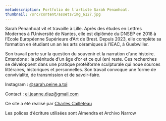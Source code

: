 ```yaml
---
metadescription: Portfolio de l'artiste Sarah Penanhoat.
thumbnail: /src/content/assets/img_6127.jpg
---
```


Sarah Penanhoat vit et travaille à Lille. Après des études en Lettres Modernes à l’Université de Nantes, elle est diplômée du DNSEP en 2018 à l’Ecole Européenne Supérieure d’Art de Brest. Depuis 2023, elle complète sa formation en étudiant un an les arts céramiques à l'IEAC, à Guebwiller.

Son travail porte sur la question du souvenir et la narration d’une histoire. Entendons : la plénitude d’un âge d’or et ce qui (en) reste. Ces recherches se développent dans une pratique protéiforme sculpturale qui noue sources littéraires, historiques et personnelles. Son travail convoque une forme de convivialité, de transmission et de savoir-faire.

Instagram : [@sarah.peine.a.toi](https://www.instagram.com/sarah.peine.a.toi/)

Contact : [el.jeanne.diaz@gmail.com](mailto:el.jeanne.diaz@gmail.com)

Ce site a été réalisé par [Charles Cailleteau](https://charlescailleteau.com)

Les polices d’écriture utilisées sont Almendra et Archivo Narrow
